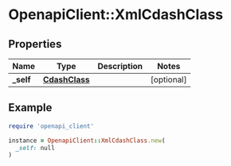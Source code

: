 # OpenapiClient::XmlCdashClass

## Properties

| Name | Type | Description | Notes |
| ---- | ---- | ----------- | ----- |
| **_self** | [**CdashClass**](CdashClass.md) |  | [optional] |

## Example

```ruby
require 'openapi_client'

instance = OpenapiClient::XmlCdashClass.new(
  _self: null
)
```

